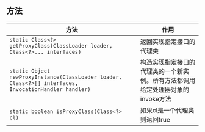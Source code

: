 ## 方法

| 方法                                                         | 作用                                                         |
| ------------------------------------------------------------ | ------------------------------------------------------------ |
| `static Class<?> getProxyClass(ClassLoader loader, Class<?>... interfaces)` | 返回实现指定接口的代理类                                     |
| `static Object newProxyInstance(ClassLoader loader, Class<?>[] interfaces, InvocationHandler handler)` | 构造实现指定接口的代理类的一个新实例。所有方法都调用给定处理器对象的invoke方法 |
| `static boolean isProxyClass(Class<?> cl)`                   | 如果cl是一个代理类则返回true                                 |


